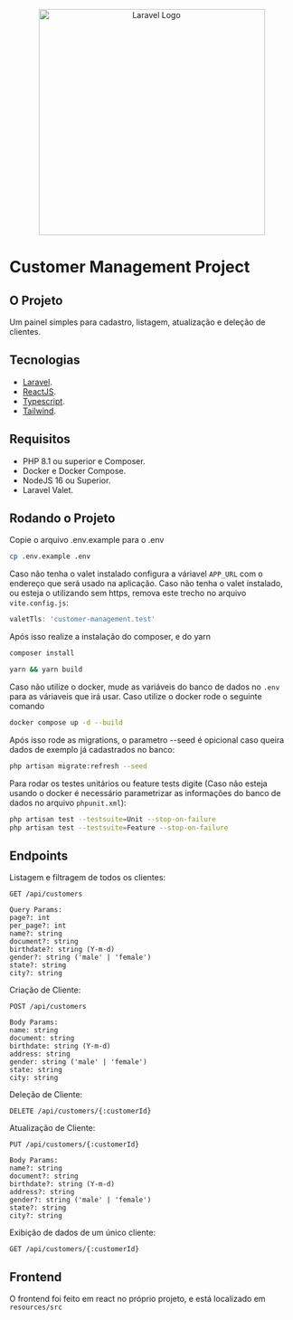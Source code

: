 <p align="center"><a href="https://laravel.com" target="_blank"><img src="https://raw.githubusercontent.com/laravel/art/master/logo-lockup/5%20SVG/2%20CMYK/1%20Full%20Color/laravel-logolockup-cmyk-red.svg" width="400" alt="Laravel Logo"></a></p>

# Customer Management Project

## O Projeto

Um painel simples para cadastro, listagem, atualização e deleção de clientes.

## Tecnologias

- [Laravel](https://laravel.com/).
- [ReactJS](https://react.dev).
- [Typescript](https://www.typescriptlang.org).
- [Tailwind](https://tailwindcss.com).

## Requisitos

- PHP 8.1 ou superior e Composer.
- Docker e Docker Compose.
- NodeJS 16 ou Superior.
- Laravel Valet.

## Rodando o Projeto

Copie o arquivo .env.example para o .env

```zsh
cp .env.example .env
```

Caso não tenha o valet instalado configura a váriavel `APP_URL` com o endereço que será usado na aplicação.
Caso não tenha o valet instalado, ou esteja o utilizando sem https, remova este trecho no arquivo `vite.config.js`:

```javascript
valetTls: 'customer-management.test'
```

Após isso realize a instalação do composer, e do yarn

```zsh
composer install
```

```zsh
yarn && yarn build
```

Caso não utilize o docker, mude as variáveis do banco de dados no `.env` para as váriaveis que irá usar.
Caso utilize o docker rode o seguinte comando

```zsh
docker compose up -d --build
```

Após isso rode as migrations, o parametro --seed é opicional caso queira dados de exemplo já cadastrados no banco:

```zsh
php artisan migrate:refresh --seed
```

Para rodar os testes unitários ou feature tests digite (Caso não esteja usando o docker é necessário parametrizar as
informações do banco de dados no arquivo `phpunit.xml`):

```zsh
php artisan test --testsuite=Unit --stop-on-failure
php artisan test --testsuite=Feature --stop-on-failure
```

## Endpoints

Listagem e filtragem de todos os clientes:

`GET /api/customers`

```
Query Params:
page?: int
per_page?: int
name?: string
document?: string
birthdate?: string (Y-m-d)
gender?: string ('male' | 'female')
state?: string
city?: string
```

Criação de Cliente:

`POST /api/customers`

```
Body Params:
name: string
document: string
birthdate: string (Y-m-d)
address: string
gender: string ('male' | 'female')
state: string
city: string
```

Deleção de Cliente:

`DELETE /api/customers/{:customerId}`

Atualização de Cliente:

`PUT /api/customers/{:customerId}`

```
Body Params:
name?: string
document?: string
birthdate?: string (Y-m-d)
address?: string
gender?: string ('male' | 'female')
state?: string
city?: string
```

Exibição de dados de um único cliente:

`GET /api/customers/{:customerId}`

## Frontend

O frontend foi feito em react no próprio projeto, e está localizado em `resources/src`

